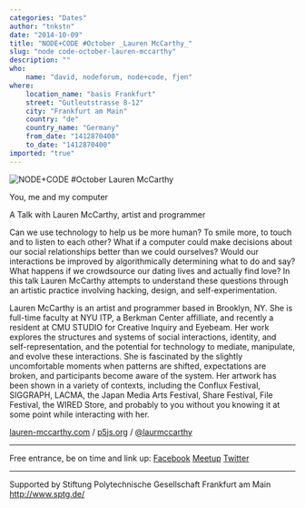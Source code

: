 ```yaml
---
categories: "Dates"
author: "tnkstn"
date: "2014-10-09"
title: "NODE+CODE #October _Lauren McCarthy_"
slug: "node code-october-lauren-mccarthy"
description: ""
who: 
    name: "david, nodeforum, node+code, fjen"
where: 
    location_name: "basis Frankfurt"
    street: "Gutleutstrasse 8-12"
    city: "Frankfurt am Main"
    country: "de"
    country_name: "Germany"
    from_date: "1412870400"
    to_date: "1412870400"
imported: "true"
---
```



![NODE+CODE #October _Lauren McCarthy_](NC5.jpg)

You, me and my computer

A Talk with Lauren McCarthy, artist and programmer

Can we use technology to help us be more human? To smile more, to touch and to listen to each other? What if a computer could make decisions about our social relationships better than we could ourselves? Would our interactions be improved by algorithmically determining what to do and say? What happens if we crowdsource our dating lives and actually find love? In this talk Lauren McCarthy attempts to understand these questions through an artistic practice involving hacking, design, and self-experimentation.

Lauren McCarthy is an artist and programmer based in Brooklyn, NY. She is full-time faculty at NYU ITP, a Berkman Center affilliate, and recently a resident at CMU STUDIO for Creative Inquiry and Eyebeam. Her work explores the structures and systems of social interactions, identity, and self-representation, and the potential for technology to mediate, manipulate, and evolve these interactions. She is fascinated by the slightly uncomfortable moments when patterns are shifted, expectations are broken, and participants become aware of the system. Her artwork has been shown in a variety of contexts, including the Conflux Festival, SIGGRAPH, LACMA, the Japan Media Arts Festival, Share Festival, File Festival, the WIRED Store, and probably to you without you knowing it at some point while interacting with her.

[lauren-mccarthy.com](http://lauren-mccarthy.com) / [p5js.org](http://p5js.org) / [@laurmccarthy](https://twitter.com/laurmccarthy)

---

Free entrance, be on time and link up:
[Facebook](https://www.facebook.com/events/656698347751150/) [Meetup](http://www.meetup.com/NODE-CODE-Frankfurt/events/198535542/) [Twitter](https://twitter.com/p5v4ffm)

---

Supported by
Stiftung Polytechnische Gesellschaft Frankfurt am Main
http://www.sptg.de/